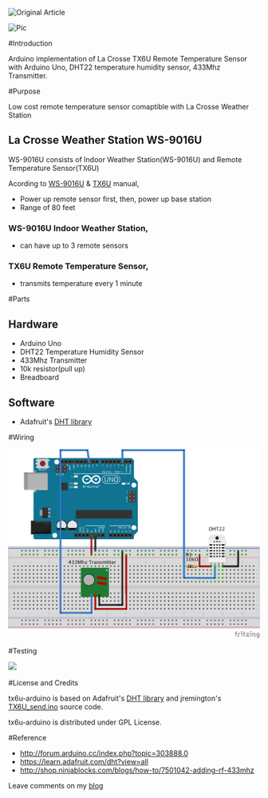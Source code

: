![Original Article]([http://url/to/img.png](https://forum.arduino.cc/t/battery-operated-wireless-lcd-display-repurpose-weather-station/293217))

![Pic](https://europe1.discourse-cdn.com/arduino/original/3X/a/2/a2e7dff27161b6b9f27750cdb2f9f1436f869a07.png)

#Introduction

Arduino implementation of La Crosse TX6U Remote Temperature Sensor with Arduino Uno, DHT22 temperature humidity sensor, 433Mhz Transmitter.

#Purpose

Low cost remote temperature sensor comaptible with La Crosse Weather Station

## La Crosse Weather Station WS-9016U

WS-9016U consists of Indoor Weather Station(WS-9016U) and Remote Temperature Sensor(TX6U)

Acording to [WS-9016U](http://www.lacrossetechnology.com/9016/manual.pdf) & [TX6U](https://www.lacrossetechnology.com/tx6/manual.pdf) manual, 

- Power up remote sensor first, then, power up base station
- Range of 80 feet
 
### WS-9016U Indoor Weather Station,

- can have up to 3 remote sensors

### TX6U Remote Temperature Sensor,

- transmits temperature every 1 minute

#Parts

## Hardware
- Arduino Uno
- DHT22 Temperature Humidity Sensor
- 433Mhz Transmitter
- 10k resistor(pull up)
- Breadboard

## Software
- Adafruit's [DHT library](https://learn.adafruit.com/dht?view=all)

#Wiring

![](https://github.com/briankimstudio/tx6u-arduino/blob/master/tx6u-arduino.png?raw=true)

#Testing

<img src="https://lh3.googleusercontent.com/-VZ71K9ljQiw/VWI7aLff35I/AAAAAAAACio/orYc6GPfWn0/w844-h1358-no/L26A2455.JPG" height="500">

#License and Credits

tx6u-arduino is based on Adafruit's [DHT library](https://learn.adafruit.com/dht?view=all) and jremington's [TX6U_send.ino](http://forum.arduino.cc/index.php?topic=303888.0) source code.

tx6u-arduino is distributed under GPL License.

#Reference

- http://forum.arduino.cc/index.php?topic=303888.0
- https://learn.adafruit.com/dht?view=all
- http://shop.ninjablocks.com/blogs/how-to/7501042-adding-rf-433mhz

Leave comments on my [blog](http://hpclab.blogspot.com/2015/06/tx6u-arduino.html)
